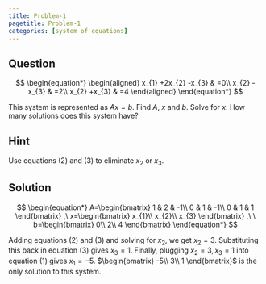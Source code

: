 ```yaml
---
title: Problem-1
pagetitle: Problem-1
categories: [system of equations]
---
```


## Question

$$
\begin{equation*}
\begin{aligned}
x_{1} +2x_{2} -x_{3} & =0\\
x_{2} -x_{3} & =2\\
x_{2} +x_{3} & =4
\end{aligned}
\end{equation*}
$$

This system is represented as $Ax=b$. Find $A$, $x$ and $b$. Solve for $x$. How many solutions does this system have?

## Hint



Use equations $(2)$ and $(3)$ to eliminate $x_2$ or $x_3$.



## Solution

$$
\begin{equation*}
A=\begin{bmatrix}
1 & 2 & -1\\
0 & 1 & -1\\
0 & 1 & 1
\end{bmatrix} ,\ x=\begin{bmatrix}
x_{1}\\
x_{2}\\
x_{3}
\end{bmatrix} ,\ \ b=\begin{bmatrix}
0\\
2\\
4
\end{bmatrix}
\end{equation*}
$$





Adding equations $(2)$ and $(3)$ and solving for $x_2$, we get $x_2 = 3$. Substituting this back in equation $(3)$ gives $x_3 = 1$. Finally, plugging $x_2 = 3, x_3 = 1$ into equation $(1)$ gives $x_1 = -5$. $\begin{bmatrix}
-5\\
3\\
1
\end{bmatrix}$ is the only solution to this system.